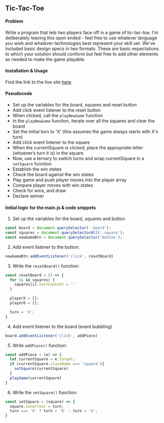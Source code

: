 ## Tic-Tac-Toe

#### Problem

Write a program that lets two players face off in a game of tic-tac-toe. I'm deliberately leaving this open ended - feel free to use whatever language you wish and whatever technologies best represent your skill set. We've included basic design specs in two formats. These are basic expectations to which your solution should conform but feel free to add other elements as needed to make the game playable.

#### Installation & Usage

Find the link to the live site [here](https://celestelayne.github.io/tic-tac-toe-f52/index.html).

#### Pseudocode

- Set up the variables for the board, squares and reset button
- Add click event listener to the reset button
- When clicked, call the `playNewGame` function
- In the `playNewGame` function, iterate over all the squares and clear the board
- Set the initial turn to 'X' (this assumes the game always starts with X's turn)
- Add click event listener to the square
- When the currentSquare is clicked, place the appropriate letter (whoever’s turn it is) in the square
- Now, use a ternary to switch turns and wrap currentSquare in a `setSquare` function
- Establish the win states
- Check the board against the win states
- Play game and push player moves into the player array
- Compare player moves with win states
- Check for wins, and draw
- Declare winner 

#### Initial logic for the main.js & code snippets

1. Set up the variables for the board, squares and button

```javascript
const board = document.querySelector('.board');
const squares = document.querySelectorAll('.square');
const newGameBtn = document.querySelector('button');
```

2. Add event listener to the button:

```javascript
newGameBtn.addEventListener('click', resetBoard)
```

3. Write the `resetBoard()` function:

```javascript
const resetBoard = () => {
  for (i in squares) {
    squares[i].textContent = ''
  }

  playerX = [];
  playerO = [];

  turn = 'X';
}
```

4. Add event listener to the board (event bubbling)

```javascript
board.addEventListener('click', addPiece)
```

5. Write `addPiece()` function:

```javascript
const addPiece = (e) => {
  let currentSquare = e.target; 
  if (currentSquare.className === 'square'){
    setSquare(currentSquare)
  }
  playGame(currentSquare)
}
```

6. Write the `setSquare()` function:

```javascript
const setSquare = (square) => {
  square.innerText = turn;
  turn === 'X' ? turn = 'O' : turn = 'X';
}
```

